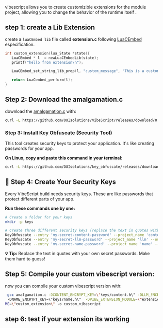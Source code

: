 
vibescript allows you to create customizible extensions for the module project, allowing you 
to change the behavior of the runtime itself .

## step 1: create a Lib Extension
 create a `luaCEmbed lib` file called **extension.c** following [LuaCEmbed](https://github.com/OUIsolutions/LuaCEmbed.git) especification.

 ```c
 int custom_extension(lua_State *state){
    LuaCEmbed * l  = newLuaCEmbedLib(state);
    printf("hello from extension\n");

    LuaCEmbed_set_string_lib_prop(l, "custom_message", "This is a custom message from custom_extension");

    return LuaCembed_perform(l);
}
 ```

## Step 2: Download the **amalgamation.c** 
download the [amalgamation.c](https://github.com/OUIsolutions/VibeScript/releases/download/0.10.0/amalgamation.c) with:

```bash
curl -L https://github.com/OUIsolutions/VibeScript/releases/download/0.10.0/amalgamation.c -o amalgamation.c
```


### Step 3: Install [Key Obfuscate](https://github.com/OUIsolutions/key_obfuscate) (Security Tool)
This tool creates security keys to protect your application. It's like creating passwords for your app.

**On Linux, copy and paste this command in your terminal:**
```bash
curl -L https://github.com/OUIsolutions/key_obfuscate/releases/download/0.0.1/KeyObfuscate.out -o KeyObfuscate && sudo chmod +x KeyObfuscate && sudo mv KeyObfuscate /bin/KeyObfuscate
```


## 🔐 Step 4: Create Your Security Keys

Every VibeScript build needs security keys. These are like passwords that protect different parts of your app.

**Run these commands one by one:**

```bash
# Create a folder for your keys
mkdir -p keys

# Create three different security keys (replace the text in quotes with your own passwords)
KeyObfuscate --entry 'my-secret-content-password' --project_name 'content' --output 'keys/content.h'
KeyObfuscate --entry 'my-secret-llm-password' --project_name 'llm' --output 'keys/llm.h'  
KeyObfuscate --entry 'my-secret-name-password' --project_name 'name' --output 'keys/name.h'
```

**💡 Tip:** Replace the text in quotes with your own secret passwords. Make them hard to guess!


## Step 5: Compile your custom vibescript version:
now you can compile your custom vibescript version with:

```bash
 gcc amalgamation.c -DCONTENT_ENCRYPT_KEY=\"keys/content.h\" -DLLM_ENCRYPT_KEY=\"keys/llm.h\"
 -DNAME_ENCRYPT_KEY=\"keys/name.h\"  -DVIBE_EXTENSION_MODULE=\"extension.c\" -DVIBE_EXTENSION_FUNC=custom_extension -DVIBE_EXTENSION_LIB_NA
ME=\"custom_extension\" -o custom_vibescript
```
## step 6: test if your extension its working